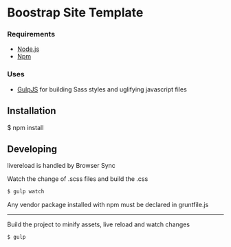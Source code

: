 Boostrap Site Template
======================

### Requirements

- [Node.js](http://nodejs.org/download/)
- [Npm](https://www.npmjs.com/)

### Uses

- [GulpJS](https://gulpjs.com/) for building Sass styles and uglifying javascript files

Installation
------------


$ npm install


Developing
------------

livereload is handled by Browser Sync

Watch the change of .scss files and build the .css

```bash
$ gulp watch
```

Any vendor package installed with npm must be declared in gruntfile.js


------------

Build the project to minify assets, live reload and watch changes

```bash
$ gulp
```
